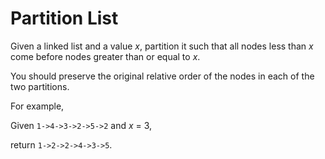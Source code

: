 # Partition List

Given a linked list and a value *x*, partition it such that all nodes less than *x* come before nodes greater than or equal to *x*.

You should preserve the original relative order of the nodes in each of the two partitions.

For example,

Given `1->4->3->2->5->2` and *x* = 3,

return `1->2->2->4->3->5`.
